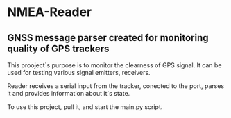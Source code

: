 # NMEA-Reader
## GNSS message parser created for monitoring quality of GPS trackers

This prooject`s purpose is to monitor the clearness of GPS signal. 
It can be used for testing various signal emitters, receivers.

Reader receives a serial input from the tracker, conected to the port, parses it and provides information about it`s state.

To use this project, pull it, and start the main.py script.
